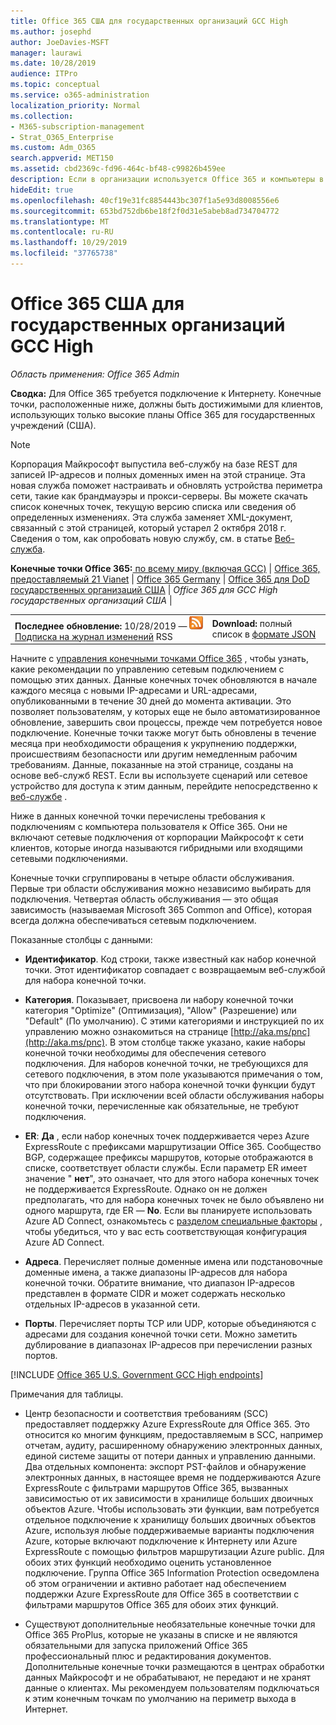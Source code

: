```yaml
---
title: Office 365 США для государственных организаций GCC High
ms.author: josephd
author: JoeDavies-MSFT
manager: laurawi
ms.date: 10/28/2019
audience: ITPro
ms.topic: conceptual
ms.service: o365-administration
localization_priority: Normal
ms.collection:
- M365-subscription-management
- Strat_O365_Enterprise
ms.custom: Adm_O365
search.appverid: MET150
ms.assetid: cbd2369c-fd96-464c-bf48-c99826b459ee
description: Если в организации используется Office 365 и компьютеры в сети не подключаются к Интернету, ниже вы найдете конечные точки (FQDN, Ports, URL-адреса, IPv4 и диапазоны адресов IPv6), которые следует включить в списки разрешенных исходящих подключений, чтобы убедиться, что компьютеры могут успешно использовать Office 365.
hideEdit: true
ms.openlocfilehash: 40cf19e31fc8854443bc307f1a5e93d8008556e6
ms.sourcegitcommit: 653bd752db6be18f2f0d31e5abeb8ad734704772
ms.translationtype: MT
ms.contentlocale: ru-RU
ms.lasthandoff: 10/29/2019
ms.locfileid: "37765738"
---
```

# <a name="office-365-us-government-gcc-high-endpoints"></a>Office 365 США для государственных организаций GCC High

 *Область применения: Office 365 Admin*

**Сводка:** Для Office 365 требуется подключение к Интернету. Конечные точки, расположенные ниже, должны быть достижимыми для клиентов, использующих только высокие планы Office 365 для государственных учреждений (США).
  
> [!NOTE]
> Корпорация Майкрософт выпустила веб-службу на базе REST для записей IP-адресов и полных доменных имен на этой странице. Эта новая служба поможет настраивать и обновлять устройства периметра сети, такие как брандмауэры и прокси-серверы. Вы можете скачать список конечных точек, текущую версию списка или сведения об определенных изменениях. Эта служба заменяет XML-документ, связанный с этой страницей, который устарел 2 октября 2018 г. Сведения о том, как опробовать новую службу, см. в статье [Веб-служба](office-365-ip-web-service.md).
  
 **Конечные точки Office 365:**[ по всему миру (включая GCC)](urls-and-ip-address-ranges.md) | [Office 365, предоставляемый 21 Vianet](urls-and-ip-address-ranges-21vianet.md)  | [Office 365 Germany](office-365-germany-endpoints.md)  | [Office 365 для DoD государственных организаций США](office-365-u-s-government-dod-endpoints.md) | *Office 365 для GCC High государственных организаций США* |
  
|||
|:-----|:-----|
|**Последнее обновление:** 10/28/2019 — ![](media/5dc6bb29-25db-4f44-9580-77c735492c4b.png) [Подписка на журнал изменений](https://endpoints.office.com/version/USGOVGCCHigh?allversions=true&format=rss&clientrequestid=b10c5ed1-bad1-445f-b386-b919946339a7) RSS <br/> |**Download:** полный список в [формате JSON](https://endpoints.office.com/endpoints/USGOVGCCHigh?clientrequestid=b10c5ed1-bad1-445f-b386-b919946339a7) <br/> |
   
 Начните с [управления конечными точками Office 365](managing-office-365-endpoints.md) , чтобы узнать, какие рекомендации по управлению сетевым подключением с помощью этих данных. Данные конечных точек обновляются в начале каждого месяца с новыми IP-адресами и URL-адресами, опубликованными в течение 30 дней до момента активации. Это позволяет пользователям, у которых еще не было автоматизированное обновление, завершить свои процессы, прежде чем потребуется новое подключение. Конечные точки также могут быть обновлены в течение месяца при необходимости обращения к укрупнению поддержки, происшествиям безопасности или другим немедленным рабочим требованиям. Данные, показанные на этой странице, созданы на основе веб-служб REST. Если вы используете сценарий или сетевое устройство для доступа к этим данным, перейдите непосредственно к [веб-службе](office-365-ip-web-service.md) .

Ниже в данных конечной точки перечислены требования к подключениям с компьютера пользователя к Office 365. Они не включают сетевые подключения от корпорации Майкрософт к сети клиентов, которые иногда называются гибридными или входящими сетевыми подключениями.

Конечные точки сгруппированы в четыре области обслуживания. Первые три области обслуживания можно независимо выбирать для подключения. Четвертая область обслуживания — это общая зависимость (называемая Microsoft 365 Common and Office), которая всегда должна обеспечиваться сетевым подключением.

Показанные столбцы с данными:

- **Идентификатор**. Код строки, также известный как набор конечной точки. Этот идентификатор совпадает с возвращаемым веб-службой для набора конечной точки.

- **Категория**. Показывает, присвоена ли набору конечной точки категория "Optimize" (Оптимизация), "Allow" (Разрешение) или "Default" (По умолчанию). С этими категориями и инструкцией по их управлению можно ознакомиться на странице [http://aka.ms/pnc](http://aka.ms/pnc). В этом столбце также указано, какие наборы конечной точки необходимы для обеспечения сетевого подключения. Для наборов конечной точки, не требующихся для сетевого подключения, в этом поле указываются примечания о том, что при блокировании этого набора конечной точки функции будут отсутствовать. При исключении всей области обслуживания наборы конечной точки, перечисленные как обязательные, не требуют подключения.

- **ER**: **Да** , если набор конечных точек поддерживается через Azure ExpressRoute с префиксами маршрутизации Office 365. Сообщество BGP, содержащее префиксы маршрутов, которые отображаются в списке, соответствует области службы. Если параметр ER имеет значение " **нет**", это означает, что для этого набора конечных точек не поддерживается ExpressRoute. Однако он не должен предполагать, что для набора конечных точек не было объявлено ни одного маршрута, где ER — **No**. Если вы планируете использовать Azure AD Connect, ознакомьтесь с [разделом специальные факторы](https://docs.microsoft.com/azure/active-directory/connect/active-directory-AADconnect-instances#microsoft-azure-government-cloud) , чтобы убедиться, что у вас есть соответствующая конфигурация Azure AD Connect.

- **Адреса**. Перечисляет полные доменные имена или подстановочные доменные имена, а также диапазоны IP-адресов для набора конечной точки. Обратите внимание, что диапазон IP-адресов представлен в формате CIDR и может содержать несколько отдельных IP-адресов в указанной сети.
 
- **Порты**. Перечисляет порты TCP или UDP, которые объединяются с адресами для создания конечной точки сети. Можно заметить дублирование в диапазонах IP-адресов при перечислении разных портов.
 
[!INCLUDE [Office 365 U.S. Government GCC High endpoints](./includes/office-365-u.s.-government-gcc-high-endpoints.md)]

Примечания для таблицы.

- Центр безопасности и соответствия требованиям (SCC) предоставляет поддержку Azure ExpressRoute для Office 365. Это относится ко многим функциям, предоставляемым в SCC, например отчетам, аудиту, расширенному обнаружению электронных данных, единой системе защиты от потери данных и управлению данными. Два отдельных компонента: экспорт PST-файлов и обнаружение электронных данных, в настоящее время не поддерживаются Azure ExpressRoute с фильтрами маршрутов Office 365, вызванных зависимостью от их зависимости в хранилище больших двоичных объектов Azure. Чтобы использовать эти функции, вам потребуется отдельное подключение к хранилищу больших двоичных объектов Azure, используя любые поддерживаемые варианты подключения Azure, которые включают подключение к Интернету или Azure ExpressRoute с помощью фильтров маршрутизации Azure public. Для обоих этих функций необходимо оценить установленное подключение. Группа Office 365 Information Protection осведомлена об этом ограничении и активно работает над обеспечением поддержки Azure ExpressRoute для Office 365 в соответствии с фильтрами маршрутов Office 365 для обоих этих функций.

- Существуют дополнительные необязательные конечные точки для Office 365 ProPlus, которые не указаны в списке и не являются обязательными для запуска приложений Office 365 профессиональный плюс и редактирования документов. Дополнительные конечные точки размещаются в центрах обработки данных Майкрософт и не обрабатывают, не передают и не хранят данные о клиентах. Мы рекомендуем пользователям подключаться к этим конечным точкам по умолчанию на периметр выхода в Интернет.

